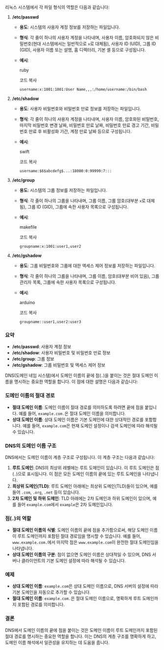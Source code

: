 리눅스 시스템에서 각 파일 형식의 역할은 다음과 같습니다:

1. **/etc/passwd**
    
    - **용도**: 시스템의 사용자 계정 정보를 저장하는 파일입니다.
    - **형식**: 각 줄이 하나의 사용자 계정을 나타내며, 사용자 이름, 암호화되지 않은 비밀번호(현대 시스템에서는 일반적으로 `x`로 대체됨), 사용자 ID (UID), 그룹 ID (GID), 사용자 이름 또는 설명, 홈 디렉터리, 기본 셸 등으로 구성됩니다.
    - **예시**:
        
        ruby
        
        코드 복사
        
        `username:x:1001:1001:User Name,,,:/home/username:/bin/bash`
        
2. **/etc/shadow**
    
    - **용도**: 사용자 비밀번호와 비밀번호 만료 정보를 저장하는 파일입니다.
    - **형식**: 각 줄이 하나의 사용자 계정을 나타내며, 사용자 이름, 암호화된 비밀번호, 마지막 비밀번호 변경 날짜, 비밀번호 만료 날짜, 비밀번호 만료 경고 기간, 비밀번호 만료 후 비활성화 기간, 계정 만료 날짜 등으로 구성됩니다.
    - **예시**:
        
        swift
        
        코드 복사
        
        `username:$6$abcdefg$...:18000:0:99999:7:::`
        
3. **/etc/group**
    
    - **용도**: 시스템의 그룹 정보를 저장하는 파일입니다.
    - **형식**: 각 줄이 하나의 그룹을 나타내며, 그룹 이름, 그룹 암호(대부분 `x`로 대체됨), 그룹 ID (GID), 그룹에 속한 사용자 목록으로 구성됩니다.
    - **예시**:
        
        makefile
        
        코드 복사
        
        `groupname:x:1001:user1,user2`
        
4. **/etc/gshadow**
    
    - **용도**: 그룹 비밀번호와 그룹에 대한 액세스 제어 정보를 저장하는 파일입니다.
    - **형식**: 각 줄이 하나의 그룹을 나타내며, 그룹 이름, 암호(대부분 비어 있음), 그룹 관리자 목록, 그룹에 속한 사용자 목록으로 구성됩니다.
    - **예시**:
        
        arduino
        
        코드 복사
        
        `groupname::user1,user2:user3`
        

### 요약

- **/etc/passwd**: 사용자 계정 정보
- **/etc/shadow**: 사용자 비밀번호 및 비밀번호 만료 정보
- **/etc/group**: 그룹 정보
- **/etc/gshadow**: 그룹 비밀번호 및 액세스 제어 정보



DNS(도메인 네임 시스템)에서 도메인 이름의 끝에 점(`.`)을 붙이는 것은 절대 도메인 이름을 명시하는 중요한 역할을 합니다. 이 점에 대한 설명은 다음과 같습니다:

### 도메인 이름의 절대 경로

- **절대 도메인 이름**: 도메인 이름이 절대 경로를 의미하도록 하려면 끝에 점을 붙입니다. 예를 들어, `example.com.`은 절대 도메인 이름을 의미합니다.
- **상대 도메인 이름**: 상대 도메인 이름은 기본 도메인에 대한 상대적인 경로를 포함합니다. 예를 들어, `example.com`은 현재 도메인 설정이나 검색 도메인에 따라 해석될 수 있습니다.

### DNS의 도메인 이름 구조

DNS에서는 도메인 이름이 계층 구조로 구성됩니다. 이 계층 구조는 다음과 같습니다:

1. **루트 도메인**: DNS의 최상위 레벨에는 루트 도메인이 있습니다. 이 루트 도메인은 점(`.`)으로 표시됩니다. 이 점은 모든 도메인 이름의 끝에 있는 루트 도메인을 나타냅니다.
2. **최상위 도메인(TLD)**: 루트 도메인 아래에는 최상위 도메인(TLD)들이 있으며, 예를 들어 `.com`, `.org`, `.net` 등이 있습니다.
3. **2차 도메인 및 하위 도메인**: TLD 아래에는 2차 도메인과 하위 도메인이 있으며, 예를 들어 `example.com`에서 `example`은 2차 도메인입니다.

### 점(`.`)의 역할

- **절대 도메인 이름의 식별**: 도메인 이름의 끝에 점을 추가함으로써, 해당 도메인 이름이 루트 도메인까지 포함된 절대 경로임을 명시할 수 있습니다. 예를 들어, `www.example.com.`에서 마지막 점은 `www.example.com`이 완전한 절대 도메인임을 나타냅니다.
- **상대 도메인 이름의 구분**: 점이 없으면 도메인 이름은 상대적일 수 있으며, DNS 서버나 클라이언트의 기본 도메인 설정에 따라 해석될 수 있습니다.

### 예제

- **상대 도메인 이름**: `example.com`은 상대 도메인 이름으로, DNS 서버의 설정에 따라 기본 도메인을 자동으로 추가할 수 있습니다.
- **절대 도메인 이름**: `example.com.`은 절대 도메인 이름으로, 명확하게 루트 도메인까지 포함된 경로를 의미합니다.

### 결론

DNS에서 도메인 이름의 끝에 점을 붙이는 것은 도메인 이름이 루트 도메인까지 포함된 절대 경로를 명시하는 중요한 역할을 합니다. 이는 DNS의 계층 구조를 명확하게 하고, 도메인 이름 해석에서 일관성을 유지하는 데 도움을 줍니다.